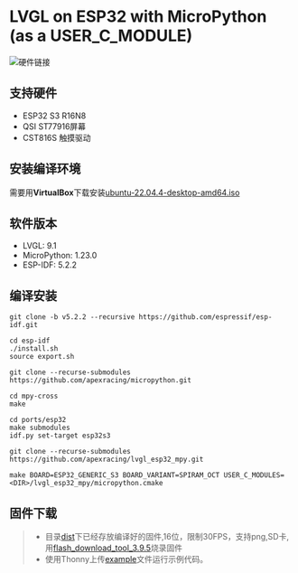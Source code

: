 # LVGL on ESP32 with MicroPython (as a USER_C_MODULE)

![硬件链接](https://gw.alicdn.com/imgextra/i2/2212878633507/O1CN01Kesn2E1bmFyNplRBT_!!2212878633507.png_.webp)
## 支持硬件
- ESP32 S3 R16N8
- QSI ST77916屏幕
- CST816S 触摸驱动

## 安装编译环境
需要用**VirtualBox**下载安装[ubuntu-22.04.4-desktop-amd64.iso](https://releases.ubuntu.com/22.04/ubuntu-22.04.4-desktop-amd64.iso)
## 软件版本

- LVGL: 9.1
- MicroPython: 1.23.0
- ESP-IDF: 5.2.2

## 编译安装
```shell
git clone -b v5.2.2 --recursive https://github.com/espressif/esp-idf.git

cd esp-idf
./install.sh       
source export.sh

git clone --recurse-submodules https://github.com/apexracing/micropython.git

cd mpy-cross
make

cd ports/esp32
make submodules
idf.py set-target esp32s3

git clone --recurse-submodules https://github.com/apexracing/lvgl_esp32_mpy.git

make BOARD=ESP32_GENERIC_S3 BOARD_VARIANT=SPIRAM_OCT USER_C_MODULES=<DIR>/lvgl_esp32_mpy/micropython.cmake

```

## 固件下载
>- 目录[dist](./dist)下已经存放编译好的固件,16位，限制30FPS，支持png,SD卡,用[flash_download_tool_3.9.5](https://www.espressif.com/sites/default/files/tools/flash_download_tool_3.9.5.zip)烧录固件
>- 使用Thonny上传[example](./examples)文件运行示例代码。

